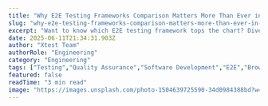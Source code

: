 ```yaml
---
title: "Why E2E Testing Frameworks Comparison Matters More Than Ever in 2025"
slug: "why-e2e-testing-frameworks-comparison-matters-more-than-ever-in-2025"
excerpt: "Want to know which E2E testing framework tops the chart? Dive into our comprehensive comparison of popular E2E testing frameworks, including Cypress, TestCafe, and Nightwatch.js. Discover their strengths, weaknesses, and the ideal scenarios to use each one to enhance your testing strategy."
date: 2025-06-11T21:34:31.903Z
author: "Xtest Team"
authorRole: "Engineering"
category: "Engineering"
tags: ["Testing","Quality Assurance","Software Development","E2E","Browser Testing"]
featured: false
readTime: "3 min read"
image: "https://images.unsplash.com/photo-1504639725590-34d0984388bd?w=1200&h=600&fit=crop"
---
```


